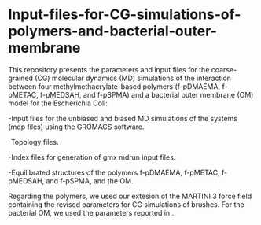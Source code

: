 # Input-files-for-CG-simulations-of-polymers-and-bacterial-outer-membrane

This repository presents the parameters and input files for the coarse-grained (CG) molecular dynamics (MD) simulations of the interaction between four methylmethacrylate-based polymers (f-pDMAEMA, f-pMETAC, f-pMEDSAH, and f-pSPMA) and a bacterial outer membrane (OM) model for the Escherichia Coli:

-Input files for the unbiased and biased MD simulations of the systems (mdp files) using the GROMACS software.

-Topology files.

-Index files for generation of gmx mdrun input files.

-Equilibrated structures of the polymers f-pDMAEMA, f-pMETAC, f-pMEDSAH, and f-pSPMA, and the OM.

Regarding the polymers, we used our extesion of the MARTINI 3 force field containing the revised parameters for CG simulations of brushes. For the bacterial OM, we used the parameters reported in [](https://doi.org/10.1021/acs.jctc.3c00471). 
